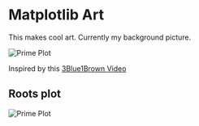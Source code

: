 # Matplotlib Art
This makes cool art. Currently my background picture.

![Prime Plot](https://github.com/evilpegasus/test/blob/master/polar.png)

Inspired by this [3Blue1Brown Video](https://www.youtube.com/watch?v=EK32jo7i5LQ)

## Roots plot
![Prime Plot](https://github.com/evilpegasus/test/blob/master/output/roots.png)
